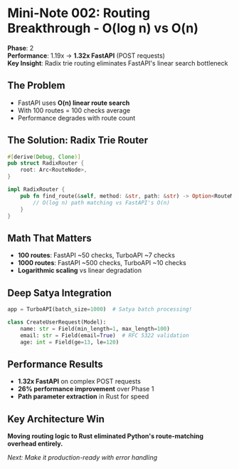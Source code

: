 # Mini-Note 002: Routing Breakthrough - O(log n) vs O(n)

**Phase**: 2  
**Performance**: 1.19x → **1.32x FastAPI** (POST requests)  
**Key Insight**: Radix trie routing eliminates FastAPI's linear search bottleneck  

## The Problem
- FastAPI uses **O(n) linear route search**
- With 100 routes = 100 checks average
- Performance degrades with route count

## The Solution: Radix Trie Router
```rust
#[derive(Debug, Clone)]
pub struct RadixRouter {
    root: Arc<RouteNode>,
}

impl RadixRouter {
    pub fn find_route(&self, method: &str, path: &str) -> Option<RouteMatch> {
        // O(log n) path matching vs FastAPI's O(n)
    }
}
```

## Math That Matters
- **100 routes**: FastAPI ~50 checks, TurboAPI ~7 checks
- **1000 routes**: FastAPI ~500 checks, TurboAPI ~10 checks
- **Logarithmic scaling** vs linear degradation

## Deep Satya Integration
```python
app = TurboAPI(batch_size=1000)  # Satya batch processing!

class CreateUserRequest(Model):
    name: str = Field(min_length=1, max_length=100)
    email: str = Field(email=True)  # RFC 5322 validation
    age: int = Field(ge=13, le=120)
```

## Performance Results
- **1.32x FastAPI** on complex POST requests
- **26% performance improvement** over Phase 1
- **Path parameter extraction** in Rust for speed

## Key Architecture Win
**Moving routing logic to Rust eliminated Python's route-matching overhead entirely.**

*Next: Make it production-ready with error handling*
